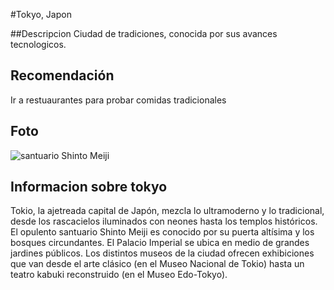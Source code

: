 #Tokyo, Japon

##Descripcion
Ciudad de tradiciones, conocida por sus avances tecnologicos.

## Recomendación
Ir a restuaurantes para probar comidas tradicionales

## Foto
![santuario Shinto Meiji ](https://ueveurtynbunhuv)

## Informacion sobre tokyo
Tokio, la ajetreada capital de Japón, mezcla lo ultramoderno y lo tradicional, desde los rascacielos iluminados con neones hasta los templos históricos. El opulento santuario Shinto Meiji es conocido por su puerta altísima y los bosques circundantes. El Palacio Imperial se ubica en medio de grandes jardines públicos. Los distintos museos de la ciudad ofrecen exhibiciones que van desde el arte clásico (en el Museo Nacional de Tokio) hasta un teatro kabuki reconstruido (en el Museo Edo-Tokyo).
